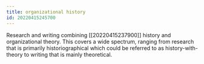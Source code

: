 ```yaml
---
title: organizational history
id: 20220415245700
---
```


Research and writing combining [[20220415237900]] history and organizational theory. This covers a wide spectrum, ranging from research that is primarily historiographical which could be referred to as history-with-theory to writing that is mainly theoretical.
